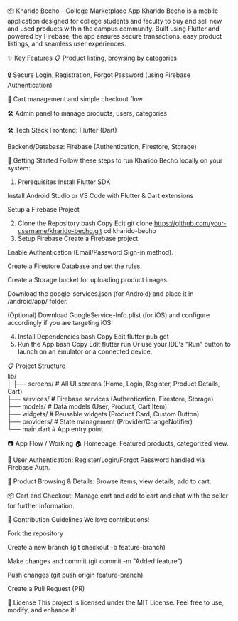📦 Kharido Becho – College Marketplace App
Kharido Becho is a mobile application designed for college students and faculty to buy and sell new and used products within the campus community.
Built using Flutter and powered by Firebase, the app ensures secure transactions, easy product listings, and seamless user experiences.



✨ Key Features
📋 Product listing, browsing by categories

🔒 Secure Login, Registration, Forgot Password (using Firebase Authentication)

🛒 Cart management and simple checkout flow

🛠️ Admin panel to manage products, users, categories




🛠️ Tech Stack
Frontend: Flutter (Dart)

Backend/Database: Firebase (Authentication, Firestore, Storage)




🚀 Getting Started
Follow these steps to run Kharido Becho locally on your system:

1. Prerequisites
Install Flutter SDK

Install Android Studio or VS Code with Flutter & Dart extensions

Setup a Firebase Project



2. Clone the Repository
bash
Copy
Edit
git clone https://github.com/your-username/kharido-becho.git
cd kharido-becho
3. Setup Firebase
Create a Firebase project.

Enable Authentication (Email/Password Sign-in method).

Create a Firestore Database and set the rules.

Create a Storage bucket for uploading product images.

Download the google-services.json (for Android) and place it in /android/app/ folder.

(Optional) Download GoogleService-Info.plist (for iOS) and configure accordingly if you are targeting iOS.



4. Install Dependencies
bash
Copy
Edit
flutter pub get
5. Run the App
bash
Copy
Edit
flutter run
Or use your IDE's "Run" button to launch on an emulator or a connected device.

📋 Project Structure
<br>
lib/<br>
│
├── screens/          # All UI screens (Home, Login, Register, Product Details, Cart)<br>
├── services/         # Firebase services (Authentication, Firestore, Storage)<br>
├── models/           # Data models (User, Product, Cart Item)<br>
├── widgets/          # Reusable widgets (Product Card, Custom Button)<br>
├── providers/        # State management (Provider/ChangeNotifier)<br>
└── main.dart         # App entry point<br>



📷 App Flow / Working
🏠 Homepage: Featured products, categorized view.

🔐 User Authentication: Register/Login/Forgot Password handled via Firebase Auth.

🛒 Product Browsing & Details: Browse items, view details, add to cart.

📦 Cart and Checkout: Manage cart and add to cart and chat with the seller for further information.



🌱 Contribution Guidelines
We love contributions!

Fork the repository

Create a new branch (git checkout -b feature-branch)

Make changes and commit (git commit -m "Added feature")

Push changes (git push origin feature-branch)

Create a Pull Request (PR)



📜 License
This project is licensed under the MIT License.
Feel free to use, modify, and enhance it!
